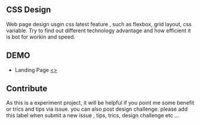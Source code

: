 ## CSS Design
Web page design usgin css latest feature , such as flexbox, grid layout, css variable. Try to find out different technology advantage and how efficient it is bot for workin and speed.



## DEMO
- Landing Page [<<demo>>](https://github.com)


## Contribute
As this is a experiment project, it will be helpful if you point me some benefit or trics and tips via issue. you can also post design challenge. please add this label when submit a new issue , tips, trics, design challenge etc ... 
